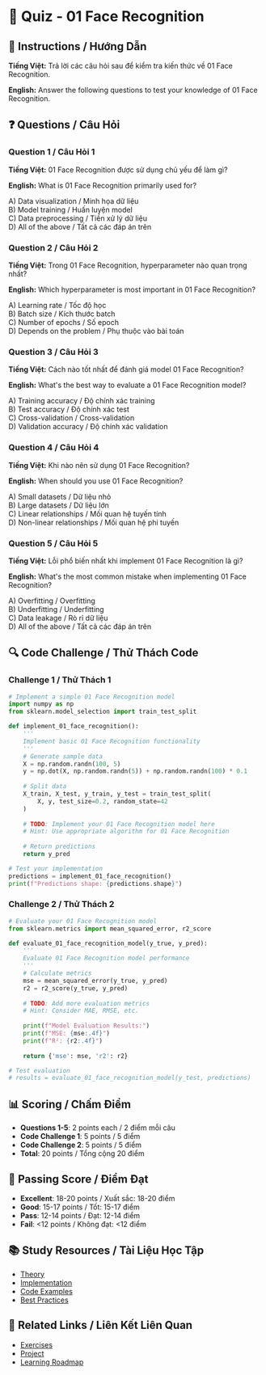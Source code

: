 # 🧠 Quiz - 01 Face Recognition

## 📝 Instructions / Hướng Dẫn

**Tiếng Việt:** Trả lời các câu hỏi sau để kiểm tra kiến thức về 01 Face Recognition.

**English:** Answer the following questions to test your knowledge of 01 Face Recognition.

## ❓ Questions / Câu Hỏi

### Question 1 / Câu Hỏi 1
**Tiếng Việt:** 01 Face Recognition được sử dụng chủ yếu để làm gì?

**English:** What is 01 Face Recognition primarily used for?

A) Data visualization / Minh họa dữ liệu  
B) Model training / Huấn luyện model  
C) Data preprocessing / Tiền xử lý dữ liệu  
D) All of the above / Tất cả các đáp án trên

### Question 2 / Câu Hỏi 2
**Tiếng Việt:** Trong 01 Face Recognition, hyperparameter nào quan trọng nhất?

**English:** Which hyperparameter is most important in 01 Face Recognition?

A) Learning rate / Tốc độ học  
B) Batch size / Kích thước batch  
C) Number of epochs / Số epoch  
D) Depends on the problem / Phụ thuộc vào bài toán

### Question 3 / Câu Hỏi 3
**Tiếng Việt:** Cách nào tốt nhất để đánh giá model 01 Face Recognition?

**English:** What's the best way to evaluate a 01 Face Recognition model?

A) Training accuracy / Độ chính xác training  
B) Test accuracy / Độ chính xác test  
C) Cross-validation / Cross-validation  
D) Validation accuracy / Độ chính xác validation

### Question 4 / Câu Hỏi 4
**Tiếng Việt:** Khi nào nên sử dụng 01 Face Recognition?

**English:** When should you use 01 Face Recognition?

A) Small datasets / Dữ liệu nhỏ  
B) Large datasets / Dữ liệu lớn  
C) Linear relationships / Mối quan hệ tuyến tính  
D) Non-linear relationships / Mối quan hệ phi tuyến

### Question 5 / Câu Hỏi 5
**Tiếng Việt:** Lỗi phổ biến nhất khi implement 01 Face Recognition là gì?

**English:** What's the most common mistake when implementing 01 Face Recognition?

A) Overfitting / Overfitting  
B) Underfitting / Underfitting  
C) Data leakage / Rò rỉ dữ liệu  
D) All of the above / Tất cả các đáp án trên

## 🔍 Code Challenge / Thử Thách Code

### Challenge 1 / Thử Thách 1
```python
# Implement a simple 01 Face Recognition model
import numpy as np
from sklearn.model_selection import train_test_split

def implement_01_face_recognition():
    '''
    Implement basic 01 Face Recognition functionality
    '''
    # Generate sample data
    X = np.random.randn(100, 5)
    y = np.dot(X, np.random.randn(5)) + np.random.randn(100) * 0.1
    
    # Split data
    X_train, X_test, y_train, y_test = train_test_split(
        X, y, test_size=0.2, random_state=42
    )
    
    # TODO: Implement your 01 Face Recognition model here
    # Hint: Use appropriate algorithm for 01 Face Recognition
    
    # Return predictions
    return y_pred

# Test your implementation
predictions = implement_01_face_recognition()
print(f"Predictions shape: {predictions.shape}")
```

### Challenge 2 / Thử Thách 2
```python
# Evaluate your 01 Face Recognition model
from sklearn.metrics import mean_squared_error, r2_score

def evaluate_01_face_recognition_model(y_true, y_pred):
    '''
    Evaluate 01 Face Recognition model performance
    '''
    # Calculate metrics
    mse = mean_squared_error(y_true, y_pred)
    r2 = r2_score(y_true, y_pred)
    
    # TODO: Add more evaluation metrics
    # Hint: Consider MAE, RMSE, etc.
    
    print(f"Model Evaluation Results:")
    print(f"MSE: {mse:.4f}")
    print(f"R²: {r2:.4f}")
    
    return {'mse': mse, 'r2': r2}

# Test evaluation
# results = evaluate_01_face_recognition_model(y_test, predictions)
```

## 📊 Scoring / Chấm Điểm

- **Questions 1-5**: 2 points each / 2 điểm mỗi câu
- **Code Challenge 1**: 5 points / 5 điểm
- **Code Challenge 2**: 5 points / 5 điểm
- **Total**: 20 points / Tổng cộng 20 điểm

## 🎯 Passing Score / Điểm Đạt

- **Excellent**: 18-20 points / Xuất sắc: 18-20 điểm
- **Good**: 15-17 points / Tốt: 15-17 điểm  
- **Pass**: 12-14 points / Đạt: 12-14 điểm
- **Fail**: <12 points / Không đạt: <12 điểm

## 📚 Study Resources / Tài Liệu Học Tập

- [Theory](./THEORY_01_face_recognition.md)
- [Implementation](./IMPLEMENTATION_01_face_recognition.md)
- [Code Examples](./CODE_EXAMPLES_01_face_recognition.md)
- [Best Practices](./BEST_PRACTICES_01_face_recognition.md)

## 🔗 Related Links / Liên Kết Liên Quan

- [Exercises](./EXERCISES_01_face_recognition.md)
- [Project](./PROJECT_01_face_recognition.md)
- [Learning Roadmap](./LEARNING_ROADMAP_01_face_recognition.md)
